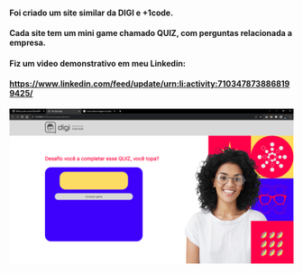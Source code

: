 #### Foi criado um site similar da DIGI e +1code.

#### Cada site tem um mini game chamado QUIZ, com perguntas relacionada a empresa.

#### Fiz um video demonstrativo em meu Linkedin:
#### https://www.linkedin.com/feed/update/urn:li:activity:7103478738868199425/

![image](https://github.com/d-arken/code-connect/blob/main/GabrielProjetos/Quiz_digi_%2B1code/assets/img/imgDemonstrativa.png)
